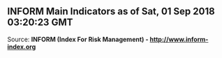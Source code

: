 ## INFORM Main Indicators as of Sat, 01 Sep 2018 03:20:23 GMT

Source: **INFORM (Index For Risk Management) - http://www.inform-index.org**